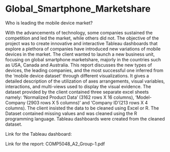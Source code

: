 # Global_Smartphone_Marketshare
Who is leading the mobile device market?

With the advancements of technology, some companies sustained the competition and led the market, while others did not. The objective of the project was to create innovative and interactive Tableau dashboards that explore a plethora of companies have introduced new variations of mobile devices in the market. The client wanted to launch a new business unit, focusing on global smartphone marketshare, majorly in the countries such as USA, Canada and Australia. This report discusses the new types of devices, the leading companies, and the most successful one inferred from the ‘mobile device dataset’ through different visualizations. It gives a detailed description of the utilization of axes arrangements, visual variables, interactions, and multi-views used to display the visual evidence. The dataset provided by the client contained three separate excel sheets namely: ‘Normalized Product Data’ (3162 rows X 16 columns), ‘Model-Company (2903 rows X 5 columns)’ and ‘Company ID’(213 rows X 4 columns). The client insisted the data to be cleaned using Excel or R. The Dataset contained missing values and was cleaned using the R programming language. Tableau dashboards were created from the cleaned dataset.

Link for the Tableau dashboard:

Link for the report: COMP5048_A2_Group-1.pdf


 



